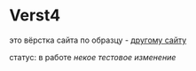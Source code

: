 # Verst4
это вёрстка сайта по образцу - [другому сайту](https://nicepage.com/html-templates/preview/simple-recipes-and-techniques-3312465?device=desktop)

статус: в работе
*некое тестовое изменение*